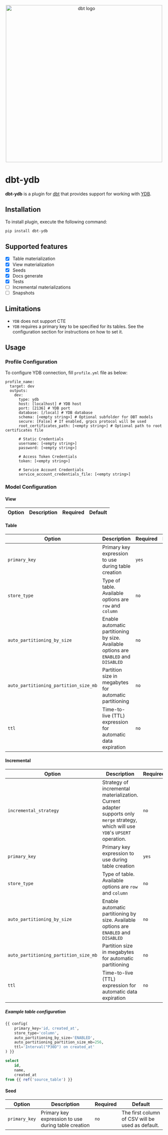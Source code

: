 <p align="center">
  <img src="https://raw.githubusercontent.com/dbt-labs/dbt/ec7dee39f793aa4f7dd3dae37282cc87664813e4/etc/dbt-logo-full.svg" alt="dbt logo" width="500"/>
</p>

# dbt-ydb

**dbt-ydb** is a plugin for [dbt](https://www.getdbt.com/) that provides support for working with [YDB](https://ydb.tech).

## Installation

To install plugin, execute the following command:

```bash
pip install dbt-ydb
```

## Supported features

- [x] Table materialization
- [x] View materialization
- [x] Seeds
- [x] Docs generate
- [x] Tests
- [ ] Incremental materializations
- [ ] Snapshots

## Limitations

* `YDB` does not support CTE
* `YDB` requires a primary key to be specified for its tables. See the configuration section for instructions on how to set it.

## Usage

### Profile Configuration

To configure YDB connection, fill `profile.yml` file as below:

```
profile_name:
  target: dev
  outputs:
    dev:
      type: ydb
      host: [localhost] # YDB host
      port: [2136] # YDB port
      database: [/local] # YDB database
      schema: [<empty string>] # Optional subfolder for DBT models
      secure: [False] # If enabled, grpcs protocol will be used
      root_certificates_path: [<empty string>] # Optional path to root certificates file

      # Static Credentials
      username: [<empty string>]
      password: [<empty string>]

      # Access Token Credentials
      token: [<empty string>]

      # Service Account Credentials
      service_account_credentials_file: [<empty string>]
```

### Model Configuration

#### View

| Option | Description | Required | Default |
| ------ | ----------- | -------- | ------- |

#### Table

| Option | Description | Required | Default |
| ------ | ----------- | -------- | ------- |
| `primary_key` | Primary key expression to use during table creation | `yes` | |
| `store_type` | Type of table. Available options are `row` and `column` | `no` | `row` |
| `auto_partitioning_by_size` | Enable automatic partitioning by size. Available options are `ENABLED` and `DISABLED` | `no` | |
| `auto_partitioning_partition_size_mb` | Partition size in megabytes for automatic partitioning | `no` | |
| `ttl` | Time-to-live (TTL) expression for automatic data expiration | `no` | |

#### Incremental

| Option | Description | Required | Default |
| ------ | ----------- | -------- | ------- |
| `incremental_strategy` | Strategy of incremental materialization. Current adapter supports only `merge` strategy, which will use `YDB`'s `UPSERT` operation. | `no` | `default` |
| `primary_key` | Primary key expression to use during table creation | `yes` | |
| `store_type` | Type of table. Available options are `row` and `column` | `no` | `row` |
| `auto_partitioning_by_size` | Enable automatic partitioning by size. Available options are `ENABLED` and `DISABLED` | `no` | |
| `auto_partitioning_partition_size_mb` | Partition size in megabytes for automatic partitioning | `no` | |
| `ttl` | Time-to-live (TTL) expression for automatic data expiration | `no` | |

##### Example table configuration

```sql
{{ config(
    primary_key='id, created_at',
    store_type='column',
    auto_partitioning_by_size='ENABLED',
    auto_partitioning_partition_size_mb=256,
    ttl='Interval("P30D") on created_at'
) }}

select
    id,
    name,
    created_at
from {{ ref('source_table') }}
```

#### Seed

| Option | Description | Required | Default |
| ------ | ----------- | -------- | ------- |
| `primary_key` | Primary key expression to use during table creation | `no` | The first column of CSV will be used as default. |
